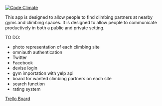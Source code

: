 [![Code Climate](https://codeclimate.com/github/hzab/climbing/badges/gpa.svg)](https://codeclimate.com/github/hzab/climbing)


This app is designed to allow people to find climbing partners at nearby gyms and climbing spaces. It is designed to allow people to communicate productively in both a public and private setting.


TO DO:

* photo representation of each climbing site
* omniauth authentication
 * Twitter
 * Facebook
 * devise login
* gym importation with yelp api
* board for wanted climbing partners on each site
* search function
* rating system

[Trello Board](https://trello.com/b/MQD1DWA1/climbing-sites)

